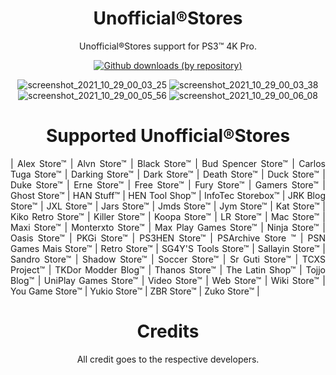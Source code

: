 <div align="center"> 

# Unofficial®Stores
Unofficial®Stores support for PS3™ 4K Pro.

[![Github downloads (by repository)](https://img.shields.io/github/downloads/LuanTeles/Stores/total?style=social)](https://github.com/LuanTeles/Stores/releases/)

![screenshot_2021_10_29_00_03_25](https://user-images.githubusercontent.com/74815634/139367597-b36e893a-7a6c-479f-a3ac-22e05cd1183a.png)
![screenshot_2021_10_29_00_03_38](https://user-images.githubusercontent.com/74815634/139367599-5886cfc4-ed0f-4cb3-ba60-5f0b76581e6b.png)
![screenshot_2021_10_29_00_05_56](https://user-images.githubusercontent.com/74815634/139367601-3cecb190-b077-4953-b432-e27251d789a7.png)
![screenshot_2021_10_29_00_06_08](https://user-images.githubusercontent.com/74815634/139367602-26667f1d-ed06-43e1-8614-4b5d17b60f78.png)


# Supported Unofficial®Stores
  
<div align="justify">
    
|  Alex Store™ | Alvn Store™ | Black Store™ | Bud Spencer Store™ | Carlos Tuga Store™ | Darking Store™ | Dark Store™ | Death Store™ | Duck Store™ | Duke Store™ | Erne Store™ | Free Store™ | Fury Store™ | Gamers Store™ | Ghost Store™ | HAN Stuff™ | HEN Tool Shop™ | InfoTec Storebox™ | JRK Blog Store™ | JXL Store™ | Jars Store™ | Jmds Store™ | Jym Store™ | Kat Store™ | Kiko Retro Store™ | Killer Store™ | Koopa Store™ | LR Store™ | Mac Store™ | Maxi Store™ | Monterxto Store™ | Max Play Games Store™ | Ninja Store™ | Oasis Store™ | PKGi Store™ | PS3HEN Store™ | PSArchive Store ™ | PSN Games Mais Store™ | Retro Store™ | SG4Y'S Tools Store™ | Sallayin Store™ | Sandro Store™ | Shadow Store™ | Soccer Store™ | Sr Guti Store™ | TCXS Project™ | TKDor Modder Blog™ | Thanos Store™ | The Latin Shop™ | Tojjo Blog™ | UniPlay Games Store™ | Video Store™ | Web Store™ | Wiki Store™ | You Game Store™ | Yukio Store™ | ZBR Store™ | Zuko Store™ |

  
</div>
  
<div align="center"> 
 
# Credits
All credit goes to the respective developers.
  
</div>
